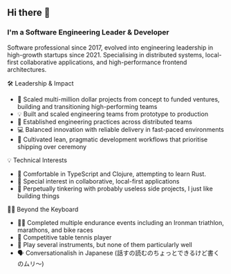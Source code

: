 ## Hi there 👋

### I'm a Software Engineering Leader & Developer

Software professional since 2017, evolved into engineering leadership in high-growth startups since 2021. Specialising in distributed systems, local-first collaborative applications, and high-performance frontend architectures.

🛠️ Leadership & Impact
- 🚀 Scaled multi-million dollar projects from concept to funded ventures, building and transitioning high-performing teams
- 💡 Built and scaled engineering teams from prototype to production
- 🎯 Established engineering practices across distributed teams
- 💻 Balanced innovation with reliable delivery in fast-paced environments
- 🔄 Cultivated lean, pragmatic development workflows that prioritise shipping over ceremony

💡 Technical Interests
- 🦀 Comfortable in TypeScript and Clojure, attempting to learn Rust.
- 🔄 Special interest in collaborative, local-first applications
- 📱 Perpetually tinkering with probably useless side projects, I just like building things

🏃‍♂️ Beyond the Keyboard
- 🏊‍♂️ Completed multiple endurance events including an Ironman triathlon, marathons, and bike races
- 🏓 Competitive table tennis player
- 🎵 Play several instruments, but none of them particularly well
- 🗣️ Conversationalish in Japanese (話すの読むのちょっとできるけど書くのムリ～)
